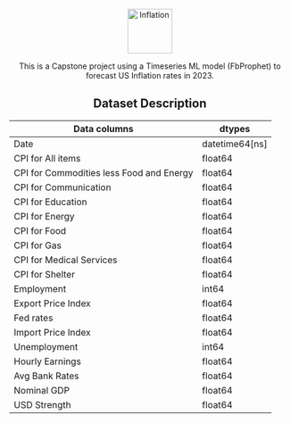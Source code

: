 <!-- PROJECT LOGO -->
<br />
<div align="center">
  <a href="https://github.com/clone326/US-Inflation-Rates-Capstone-">
    <img src="https://www.uab.edu/news/images/2018/Inflation_stream.png" alt="Inflation" width="80" height="80">
  </a>

This is a Capstone project using a Timeseries ML model (FbProphet) to forecast US Inflation rates in 2023.

## Dataset Description

Data columns | dtypes |
--- | --- 
Date | datetime64[ns] 
CPI for All items | float64
CPI for Commodities less Food and Energy | float64
CPI for Communication | float64
CPI for Education | float64
CPI for Energy | float64
CPI for Food | float64
CPI for Gas | float64
CPI for Medical Services | float64
CPI for Shelter | float64
Employment | int64
Export Price Index | float64
Fed rates | float64
Import Price Index | float64
Unemployment | int64
Hourly Earnings | float64
Avg Bank Rates | float64
Nominal GDP | float64
USD Strength | float64
